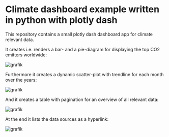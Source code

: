 # Climate dashboard example written in python with plotly dash

This repository contains a small plotly dash dashboard app for climate relevant data.

It creates i.e. renders a bar- and a pie-diagram for displaying the top CO2 emitters worldwide:

![grafik](https://github.com/fuellner/climate-dashboard/assets/68563551/dd5125af-b4ca-4223-83b3-6a4d7259c3ae)

Furthermore it creates a dynamic scatter-plot with trendline for each month over the years:

![grafik](https://github.com/fuellner/climate-dashboard/assets/68563551/8f487223-8d00-4712-9519-d73f00b5a239)

And it creates a table with pagination for an overview of all relevant data:

![grafik](https://github.com/fuellner/climate-dashboard/assets/68563551/d0ed11a4-ddbc-4512-81d4-46956a06ba66)

At the end it lists the data sources as a hyperlink:

![grafik](https://github.com/fuellner/climate-dashboard/assets/68563551/e604d35d-fde4-4fce-84bb-7f151c05a2d1)
